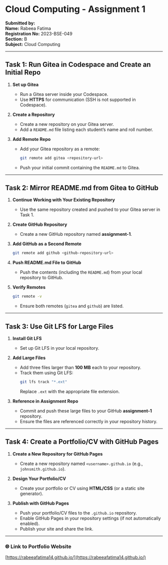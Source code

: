 # Cloud Computing - Assignment 1

**Submitted by:**  
**Name:** Rabeea Fatima  
**Registration No:** 2023-BSE-049  
**Section:** B  
**Subject:** Cloud Computing  

---

## Task 1: Run Gitea in Codespace and Create an Initial Repo

1. **Set up Gitea**
   - Run a Gitea server inside your Codespace.
   - Use **HTTPS** for communication (SSH is not supported in Codespace).

2. **Create a Repository**
   - Create a new repository on your Gitea server.
   - Add a `README.md` file listing each student’s name and roll number.

3. **Add Remote Repo**
   - Add your Gitea repository as a remote:
     ```bash
     git remote add gitea <repository-url>
     ```
   - Push your initial commit containing the `README.md` to Gitea.

---

## Task 2: Mirror README.md from Gitea to GitHub

1. **Continue Working with Your Existing Repository**
   - Use the same repository created and pushed to your Gitea server in Task 1.

2. **Create GitHub Repository**
   - Create a new GitHub repository named **assignment-1**.

3. **Add GitHub as a Second Remote**
   ```bash
   git remote add github <github-repository-url>
   ```

4. **Push README.md File to GitHub**
   - Push the contents (including the `README.md`) from your local repository to GitHub.

5. **Verify Remotes**
   ```bash
   git remote -v
   ```
   - Ensure both remotes (`gitea` and `github`) are listed.

---

## Task 3: Use Git LFS for Large Files

1. **Install Git LFS**
   - Set up Git LFS in your local repository.

2. **Add Large Files**
   - Add three files larger than **100 MB** each to your repository.
   - Track them using Git LFS:
     ```bash
     git lfs track "*.ext"
     ```
     Replace `.ext` with the appropriate file extension.

3. **Reference in Assignment Repo**
   - Commit and push these large files to your GitHub **assignment-1** repository.
   - Ensure the files are referenced correctly in your repository history.

---

## Task 4: Create a Portfolio/CV with GitHub Pages

1. **Create a New Repository for GitHub Pages**
   - Create a new repository named `<username>.github.io`
     (e.g., `johnsmith.github.io`).

2. **Design Your Portfolio/CV**
   - Create your portfolio or CV using **HTML/CSS** (or a static site generator).

3. **Publish with GitHub Pages**
   - Push your portfolio/CV files to the `.github.io` repository.
   - Enable GitHub Pages in your repository settings (if not automatically enabled).
   - Publish your site and share the link.

---

### 🌐 Link to Portfolio Website

[https://rabeeafatima14.github.io/](https://rabeeafatima14.github.io/)
